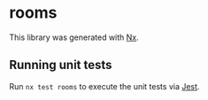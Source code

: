 # rooms

This library was generated with [Nx](https://nx.dev).

## Running unit tests

Run `nx test rooms` to execute the unit tests via [Jest](https://jestjs.io).
